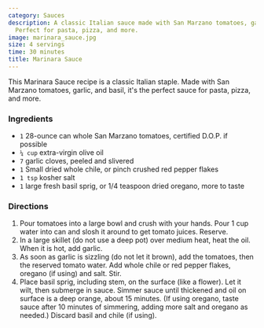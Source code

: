 ```yaml
---
category: Sauces
description: A classic Italian sauce made with San Marzano tomatoes, garlic, and basil.
  Perfect for pasta, pizza, and more.
image: marinara_sauce.jpg
size: 4 servings
time: 30 minutes
title: Marinara Sauce
---
```

This Marinara Sauce recipe is a classic Italian staple. Made with San Marzano tomatoes, garlic, and basil, it's the perfect sauce for pasta, pizza, and more. 

### Ingredients

* `1` 28-ounce can whole San Marzano tomatoes, certified D.O.P. if possible 
* `¼ cup` extra-virgin olive oil 
* `7` garlic cloves, peeled and slivered 
* `1` Small dried whole chile, or pinch crushed red pepper flakes 
* `1 tsp` kosher salt 
* `1` large fresh basil sprig, or 1/4 teaspoon dried oregano, more to taste 

### Directions

1. Pour tomatoes into a large bowl and crush with your hands. Pour 1 cup water into can and slosh it around to get tomato juices. Reserve.
2. In a large skillet (do not use a deep pot) over medium heat, heat the oil. When it is hot, add garlic.
3. As soon as garlic is sizzling (do not let it brown), add the tomatoes, then the reserved tomato water. Add whole chile or red pepper flakes, oregano (if using) and salt. Stir.
4. Place basil sprig, including stem, on the surface (like a flower). Let it wilt, then submerge in sauce. Simmer sauce until thickened and oil on surface is a deep orange, about 15 minutes. (If using oregano, taste sauce after 10 minutes of simmering, adding more salt and oregano as needed.) Discard basil and chile (if using).